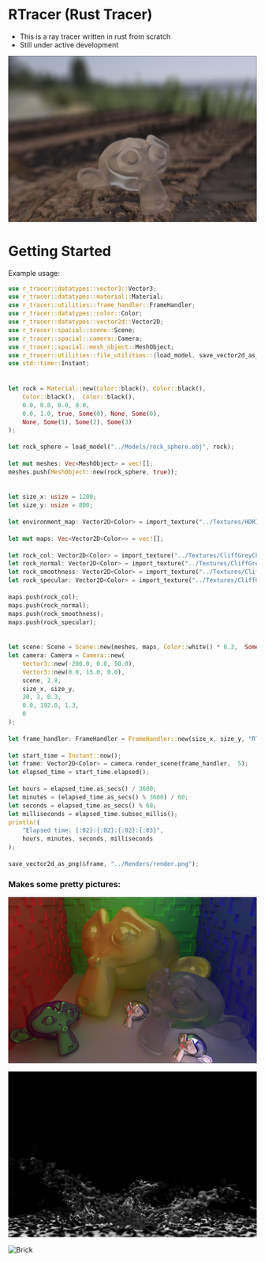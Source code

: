 # RTracer (Rust Tracer)

- This is a ray tracer written in rust from scratch
- Still under active development

  
![Mud](https://github.com/ihawn/RTracer/blob/main/Renders/mud3.png)

# Getting Started
Example usage:

```rust
use r_tracer::datatypes::vector3::Vector3;
use r_tracer::datatypes::material::Material;
use r_tracer::utilities::frame_handler::FrameHandler;
use r_tracer::datatypes::color::Color;
use r_tracer::datatypes::vector2d::Vector2D;
use r_tracer::spacial::scene::Scene;
use r_tracer::spacial::camera::Camera;
use r_tracer::spacial::mesh_object::MeshObject;
use r_tracer::utilities::file_utilities::{load_model, save_vector2d_as_png, import_texture};
use std::time::Instant;


let rock = Material::new(Color::black(), Color::black(),
    Color::black(),  Color::black(),
    0.0, 0.0, 0.0, 0.0, 
    0.0, 1.0, true, Some(0), None, Some(0), 
    None, Some(1), Some(2), Some(3)
);

let rock_sphere = load_model("../Models/rock_sphere.obj", rock);

let mut meshes: Vec<MeshObject> = vec![];
meshes.push(MeshObject::new(rock_sphere, true));


let size_x: usize = 1200;
let size_y: usize = 800;

let environment_map: Vector2D<Color> = import_texture("../Textures/HDRIOutdoor/HdrOutdoorResidentialRiverwalkAfternoonClear001_JPG_3K.jpg");

let mut maps: Vec<Vector2D<Color>> = vec![];

let rock_col: Vector2D<Color> = import_texture("../Textures/CliffGreyChunky008/CliffGreyChunky008_COL_VAR1_3K.jpg");
let rock_normal: Vector2D<Color> = import_texture("../Textures/CliffGreyChunky008/CliffGreyChunky008_NRM_3K.jpg");
let rock_smoothness: Vector2D<Color> = import_texture("../Textures/CliffGreyChunky008/CliffGreyChunky008_GLOSS_3K.jpg");
let rock_specular: Vector2D<Color> = import_texture("../Textures/CliffGreyChunky008/CliffGreyChunky008_REFL_3K.jpg");

maps.push(rock_col);
maps.push(rock_normal);
maps.push(rock_smoothness);
maps.push(rock_specular);


let scene: Scene = Scene::new(meshes, maps, Color::white() * 0.3,  Some(environment_map));
let camera: Camera = Camera::new(
    Vector3::new(-200.0, 0.0, 50.0),
    Vector3::new(0.0, 15.0, 0.0),
    scene, 2.8, 
    size_x, size_y,
    30, 3, 0.3, 
    0.0, 192.0, 1.3,
    0
);

let frame_handler: FrameHandler = FrameHandler::new(size_x, size_y, "RTracer");

let start_time = Instant::now();
let frame: Vector2D<Color> = camera.render_scene(frame_handler,  5);
let elapsed_time = start_time.elapsed();

let hours = elapsed_time.as_secs() / 3600;
let minutes = (elapsed_time.as_secs() % 3600) / 60;
let seconds = elapsed_time.as_secs() % 60;
let milliseconds = elapsed_time.subsec_millis();
println!(
    "Elapsed time: {:02}:{:02}:{:02}:{:03}",
    hours, minutes, seconds, milliseconds
);

save_vector2d_as_png(&frame, "../Renders/render.png");
```


### Makes some pretty pictures:


![Suzanne](https://github.com/ihawn/RTracer/blob/main/Renders/30.PNG)
  
![Splash](https://github.com/ihawn/RTracer/blob/main/Renders/splash.png)

![Brick](https://github.com/ihawn/RTracer/blob/main/Renders/brick.png)
